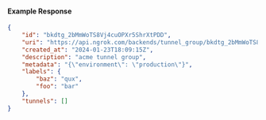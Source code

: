<!-- Code generated for API Clients. DO NOT EDIT. -->

#### Example Response

```json
{
	"id": "bkdtg_2bMmWoTS8Vj4cuOPXr5ShrXtPDD",
	"uri": "https://api.ngrok.com/backends/tunnel_group/bkdtg_2bMmWoTS8Vj4cuOPXr5ShrXtPDD",
	"created_at": "2024-01-23T18:09:15Z",
	"description": "acme tunnel group",
	"metadata": "{\"environment\": \"production\"}",
	"labels": {
		"baz": "qux",
		"foo": "bar"
	},
	"tunnels": []
}
```
